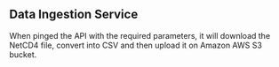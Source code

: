 ## Data Ingestion Service
When pinged the API with the required parameters, it will download the NetCD4 file, convert into CSV and then upload it on Amazon AWS S3 bucket.


